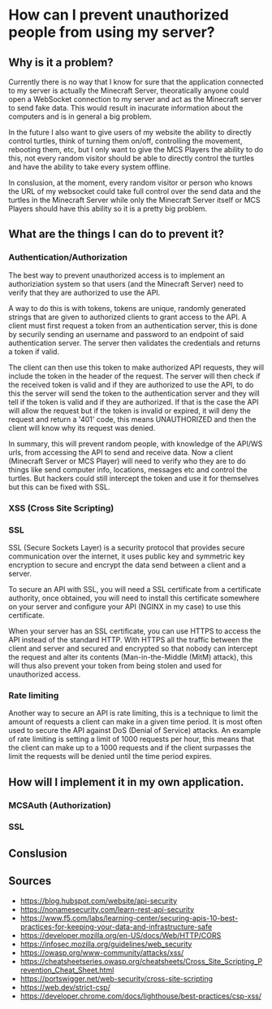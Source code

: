 # How can I prevent unauthorized people from using my server?

## Why is it a problem?
Currently there is no way that I know for sure that the application connected to my server is actually the Minecraft Server, theoratically anyone could open a WebSocket connection to my server and act as the Minecraft server to send fake data. This would result in inacurate information about the computers and is in general a big problem. 

In the future I also want to give users of my website the ability to directly control turtles, think of turning them on/off, controlling the movement, rebooting them, etc, but I only want to give the MCS Players the ability to do this, not every random visitor should be able to directly control the turtles and have the ability to take every system offline.

In conslusion, at the moment, every random visitor or person who knows the URL of my websocket could take full control over the send data and the turtles in the Minecraft Server while only the Minecraft Server itself or MCS Players should have this ability so it is a pretty big problem.

## What are the things I can do to prevent it?
### Authentication/Authorization
The best way to prevent unauthorized access is to implement an authoriziation system so that users (and the Minecraft Server) need to verify that they are authorized to use the API.

A way to do this is with tokens, tokens are unique, randomly generated strings that are given to authorized clients to grant access to the API. A client must first request a token from an authentication server, this is done by securily sending an username and password to an endpoint of said authentication server. The server then validates the credentials and returns a token if valid.

The client can then use this token to make authorized API requests, they will include the token in the header of the request. The server will then check if the received token is valid and if they are authorized to use the API, to do this the server will send the token to the authentication server and they will tell if the token is valid and if they are authorized. If that is the case the API will allow the request but if the token is invalid or expired, it will deny the request and return a '401' code, this means UNAUTHORIZED and then the client will know why its request was denied.

In summary, this will prevent random people, with knowledge of the API/WS urls, from accessing the API to send and receive data. Now a client (Minecraft Server or MCS Player) will need to verify who they are to do things like send computer info, locations, messages etc and control the turtles. But hackers could still intercept the token and use it for themselves but this can be fixed with SSL.
### XSS (Cross Site Scripting)

### SSL
SSL (Secure Sockets Layer) is a security protocol that provides secure communication over the internet, it uses public key and symmetric key encryption to secure and encrypt the data send between a client and a server.

To secure an API with SSL, you will need a SSL certificate from a certificate authority, once obtained, you will need to install this certificate somewhere on your server and configure your API (NGINX in my case) to use this certificate.

When your server has an SSL certificate, you can use HTTPS to access the API instead of the standard HTTP. With HTTPS all the traffic between the client and server and secured and encrypted so that nobody can intercept the request and alter its contents (Man-in-the-Middle (MitM) attack), this will thus also prevent your token from being stolen and used for unauthorized access.
### Rate limiting
Another way to secure an API is rate limiting, this is a technique to limit the amount of requests a client can make in a given time period. It is most often used to secure the API against DoS (Denial of Service) attacks. An example of rate limiting is setting a limit of 1000 requests per hour, this means that the client can make up to a 1000 requests and if the client surpasses the limit the requests will be denied until the time period expires.

## How will I implement it in my own application.
### MCSAuth (Authorization)

### SSL

## Conslusion

## Sources
- https://blog.hubspot.com/website/api-security
- https://nonamesecurity.com/learn-rest-api-security
- https://www.f5.com/labs/learning-center/securing-apis-10-best-practices-for-keeping-your-data-and-infrastructure-safe
- https://developer.mozilla.org/en-US/docs/Web/HTTP/CORS
- https://infosec.mozilla.org/guidelines/web_security
- https://owasp.org/www-community/attacks/xss/
- https://cheatsheetseries.owasp.org/cheatsheets/Cross_Site_Scripting_Prevention_Cheat_Sheet.html
- https://portswigger.net/web-security/cross-site-scripting
- https://web.dev/strict-csp/
- https://developer.chrome.com/docs/lighthouse/best-practices/csp-xss/
